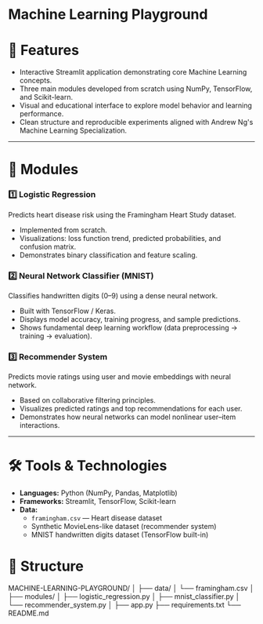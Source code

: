 # Machine Learning Playground
 
# 📌 Features  
- Interactive Streamlit application demonstrating core Machine Learning concepts.  
- Three main modules developed from scratch using NumPy, TensorFlow, and Scikit-learn.  
- Visual and educational interface to explore model behavior and learning performance.  
- Clean structure and reproducible experiments aligned with Andrew Ng's Machine Learning Specialization.

---

# 🧩 Modules

### 1️⃣ Logistic Regression  
Predicts heart disease risk using the Framingham Heart Study dataset.  
- Implemented from scratch.  
- Visualizations: loss function trend, predicted probabilities, and confusion matrix.  
- Demonstrates binary classification and feature scaling.

### 2️⃣ Neural Network Classifier (MNIST)  
Classifies handwritten digits (0–9) using a dense neural network.  
- Built with TensorFlow / Keras.  
- Displays model accuracy, training progress, and sample predictions.  
- Shows fundamental deep learning workflow (data preprocessing → training → evaluation).

### 3️⃣ Recommender System  
Predicts movie ratings using user and movie embeddings with neural network.  
- Based on collaborative filtering principles.  
- Visualizes predicted ratings and top recommendations for each user.  
- Demonstrates how neural networks can model nonlinear user–item interactions.

---

# 🛠 Tools & Technologies  

- **Languages:** Python (NumPy, Pandas, Matplotlib)  
- **Frameworks:** Streamlit, TensorFlow, Scikit-learn  
- **Data:**  
  - `framingham.csv` — Heart disease dataset  
  - Synthetic MovieLens-like dataset (recommender system)  
  - MNIST handwritten digits dataset (TensorFlow built-in)
 
# 🔧 Structure  
MACHINE-LEARNING-PLAYGROUND/
│
├── data/
│ └── framingham.csv
│
├── modules/
│ ├── logistic_regression.py
│ ├── mnist_classifier.py
│ └── recommender_system.py
│
├── app.py
├── requirements.txt
└── README.md
